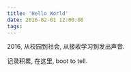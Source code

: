 ```yaml
---
title: 'Hello World'
date: 2016-02-01 12:00:00
tags:
---
```



2016, 从校园到社会, 从接收学习到发出声音.

记录积累, 在这里, boot to tell.

<!--more-->